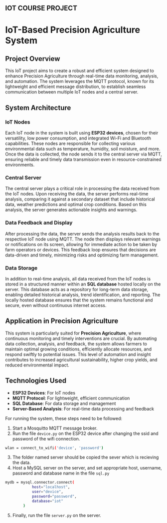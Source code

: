 ## IOT COURSE PROJECT

# IoT-Based Precision Agriculture System

## Project Overview

This IoT project aims to create a robust and efficient system designed to enhance Precision Agriculture through real-time data monitoring, analysis, and automation. The system leverages the MQTT protocol, known for its lightweight and efficient message distribution, to establish seamless communication between multiple IoT nodes and a central server.

## System Architecture

### IoT Nodes
Each IoT node in the system is built using **ESP32 devices**, chosen for their versatility, low power consumption, and integrated Wi-Fi and Bluetooth capabilities. These nodes are responsible for collecting various environmental data such as temperature, humidity, soil moisture, and more. Once the data is collected, the node sends it to the central server via MQTT, ensuring reliable and timely data transmission even in resource-constrained environments.

### Central Server
The central server plays a critical role in processing the data received from the IoT nodes. Upon receiving the data, the server performs real-time analysis, comparing it against a secondary dataset that include historical data, weather predictions and optimal crop conditions. Based on this analysis, the server generates actionable insights and warnings.

### Data Feedback and Display
After processing the data, the server sends the analysis results back to the respective IoT node using MQTT. The node then displays relevant warnings or notifications on its screen, allowing for immediate action to be taken by farm operators or devices. This feedback loop ensures that decisions are data-driven and timely, minimizing risks and optimizing farm management.

### Data Storage
In addition to real-time analysis, all data received from the IoT nodes is stored in a structured manner within an **SQL database** hosted locally on the server. This database acts as a repository for long-term data storage, enabling detailed historical analysis, trend identification, and reporting. The locally hosted database ensures that the system remains functional and secure, even without continuous internet access.

## Application in Precision Agriculture

This system is particularly suited for **Precision Agriculture**, where continuous monitoring and timely interventions are crucial. By automating data collection, analysis, and feedback, the system allows farmers to maintain optimal growing conditions, efficiently allocate resources, and respond swiftly to potential issues. This level of automation and insight contributes to increased agricultural sustainability, higher crop yields, and reduced environmental impact.

## Technologies Used

- **ESP32 Devices**: For IoT nodes
- **MQTT Protocol**: For lightweight, efficient communication
- **SQL Database**: For data storage and management
- **Server-Based Analysis**: For real-time data processing and feedback


For running the system, these steps need to be followed:

1. Start a Mosquitto MQTT message broker.
2. Run the file `device.py` on the ESP32 device after changing the ssid and password of the wifi connection.
```bash
wlan = connect_to_wifi('device', 'password')
```
3. The folder named server should be copied the sever which is recieving the data. 
4. Host a MySQL server on the server, and set appropriate host, username, password and database name in the file `sql.py`
```bash
mydb = mysql.connector.connect(
            host="localhost",
            user="device",
            password="password",
            database="iot"
        )
```
5. Finally, run the file `server.py` on the server.





